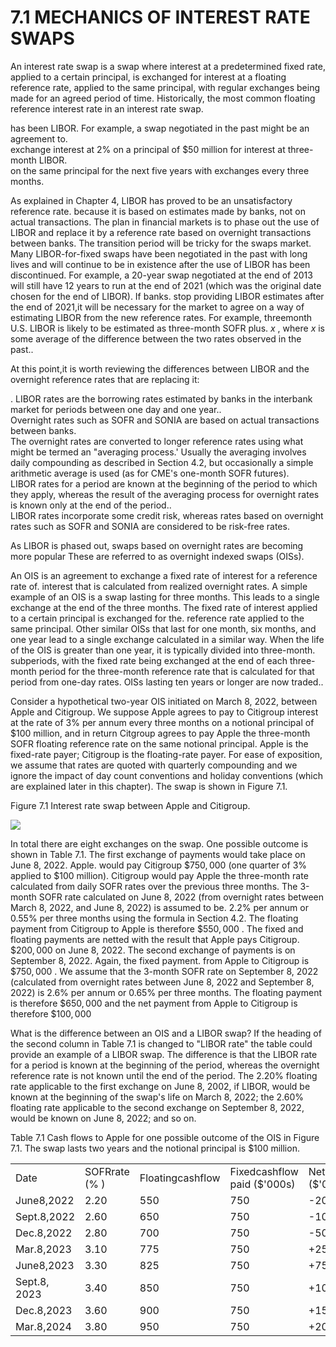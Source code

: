 # 7.1 MECHANICS OF INTEREST RATE SWAPS  

An interest rate swap is a swap where interest at a predetermined fixed rate, applied to a certain principal, is exchanged for interest at a floating reference rate, applied to the same principal, with regular exchanges being made for an agreed period of time. Historically, the most common floating reference interest rate in an interest rate swap.  

has been LIBOR. For example, a swap negotiated in the past might be an agreement to.   
exchange interest at $2\%$ on a principal of $\$50$ million for interest at three-month LIBOR.   
on the same principal for the next five years with exchanges every three months.  

As explained in Chapter 4, LIBOR has proved to be an unsatisfactory reference rate. because it is based on estimates made by banks, not on actual transactions. The plan in financial markets is to phase out the use of LIBOR and replace it by a reference rate based on overnight transactions between banks. The transition period will be tricky for the swaps market. Many LIBOR-for-fixed swaps have been negotiated in the past with long lives and will continue to be in existence after the use of LIBOR has been discontinued. For example, a 20-year swap negotiated at the end of 2013 will still have 12 years to run at the end of 2021 (which was the original date chosen for the end of LIBOR). If banks. stop providing LIBOR estimates after the end of 2021,it will be necessary for the market to agree on a way of estimating LIBOR from the new reference rates. For example, threemonth U.S. LIBOR is likely to be estimated as three-month SOFR plus. $x$ , where $x$ is some average of the difference between the two rates observed in the past..  

At this point,it is worth reviewing the differences between LIBOR and the overnight reference rates that are replacing it:  

. LIBOR rates are the borrowing rates estimated by banks in the interbank market for periods between one day and one year..   
Overnight rates such as SOFR and SONIA are based on actual transactions between banks.   
The overnight rates are converted to longer reference rates using what might be termed an "averaging process.' Usually the averaging involves daily compounding as described in Section 4.2, but occasionally a simple arithmetic average is used (as for CME's one-month SOFR futures).   
LIBOR rates for a period are known at the beginning of the period to which they apply, whereas the result of the averaging process for overnight rates is known only at the end of the period..   
LIBOR rates incorporate some credit risk, whereas rates based on overnight rates such as SOFR and SONIA are considered to be risk-free rates.  

As LIBOR is phased out, swaps based on overnight rates are becoming more popular These are referred to as overnight indexed swaps (OISs).  

An OIS is an agreement to exchange a fixed rate of interest for a reference rate of. interest that is calculated from realized overnight rates. A simple example of an OIS is a swap lasting for three months. This leads to a single exchange at the end of the three months. The fixed rate of interest applied to a certain principal is exchanged for the. reference rate applied to the same principal. Other similar OISs that last for one month, six months, and one year lead to a single exchange calculated in a similar way. When the life of the OIS is greater than one year, it is typically divided into three-month. subperiods, with the fixed rate being exchanged at the end of each three-month period for the three-month reference rate that is calculated for that period from one-day rates. OISs lasting ten years or longer are now traded..  

Consider a hypothetical two-year OIS initiated on March 8, 2022, between Apple and Citigroup. We suppose Apple agrees to pay to Citigroup interest at the rate of $3\%$ per annum every three months on a notional principal of $\$100$ million, and in return Citgroup agrees to pay Apple the three-month SOFR floating reference rate on the same notional principal. Apple is the fixed-rate payer; Citigroup is the floating-rate payer. For ease of exposition, we assume that rates are quoted with quarterly compounding and we ignore the impact of day count conventions and holiday conventions (which are explained later in this chapter). The swap is shown in Figure 7.1.  

Figure 7.1 Interest rate swap between Apple and Citigroup.  

![](images/18b87a0c1a2119d5469703ad8d5f6eb4dc68ceaf3a75e1234647c8fbbfa45069.jpg)  

In total there are eight exchanges on the swap. One possible outcome is shown in Table 7.1. The first exchange of payments would take place on June 8, 2022. Apple. would pay Citigroup $\$750,000$ (one quarter of $3\%$ applied to $\$100$ million). Citigroup would pay Apple the three-month rate calculated from daily SOFR rates over the previous three months. The 3-month SOFR rate calculated on June 8, 2022 (from overnight rates between March 8, 2022, and June 8, 2022) is assumed to be. $2.2\%$ per annum or $0.55\%$ per three months using the formula in Section 4.2. The floating payment from Citigroup to Apple is therefore $\$550,000$ . The fixed and floating payments are netted with the result that Apple pays Citigroup. $\$200,000$ on June 8, 2022. The second exchange of payments is on September 8, 2022. Again, the fixed payment. from Apple to Citigroup is $\$750,000$ . We assume that the 3-month SOFR rate on September 8, 2022 (calculated from overnight rates between June 8, 2022 and September 8, 2022) is $2.6\%$ per annum or $0.65\%$ per three months. The floating payment is therefore $\$650,000$ and the net payment from Apple to Citigroup is therefore $\$100,000$  

What is the difference between an OIS and a LIBOR swap? If the heading of the second column in Table 7.1 is changed to "LIBOR rate" the table could provide an example of a LIBOR swap. The difference is that the LIBOR rate for a period is known at the beginning of the period, whereas the overnight reference rate is not known until the end of the period. The $2.20\%$ floating rate applicable to the first exchange on June 8, 2002, if LIBOR, would be known at the beginning of the swap's life on March 8, 2022; the $2.60\%$ floating rate applicable to the second exchange on September 8, 2022, would be known on June 8, 2022; and so on.  

Table 7.1 Cash flows to Apple for one possible outcome of the OIS in Figure 7.1. The swap lasts two years and the notional principal is $\$100$ million.   


<html><body><table><tr><td>Date</td><td>SOFRrate (% )</td><td>Floatingcashflow</td><td>Fixedcashflow paid ($'000s)</td><td>Netcashflow ($'000s)</td></tr><tr><td>June8,2022</td><td>2.20</td><td>550</td><td>750</td><td>-200</td></tr><tr><td>Sept.8,2022</td><td>2.60</td><td>650</td><td>750</td><td>-100</td></tr><tr><td>Dec.8,2022</td><td>2.80</td><td>700</td><td>750</td><td>-50</td></tr><tr><td>Mar.8,2023</td><td>3.10</td><td>775</td><td>750</td><td>+25</td></tr><tr><td>June8,2023</td><td>3.30</td><td>825</td><td>750</td><td>+75</td></tr><tr><td>Sept.8, 2023</td><td>3.40</td><td>850</td><td>750</td><td>+100</td></tr><tr><td>Dec.8,2023</td><td>3.60</td><td>900</td><td>750</td><td>+150</td></tr><tr><td>Mar.8,2024</td><td>3.80</td><td>950</td><td>750</td><td>+200</td></tr></table></body></html>  
